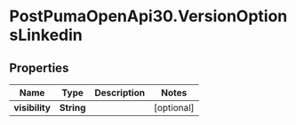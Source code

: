 # PostPumaOpenApi30.VersionOptionsLinkedin

## Properties

Name | Type | Description | Notes
------------ | ------------- | ------------- | -------------
**visibility** | **String** |  | [optional] 



